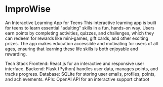 # ImproWise
An Interactive Learning App for Teens
This interactive learning app is built for teens to learn essential "adulting" skills in a fun, hands-on way. Users earn points by completing activities, quizzes, and challenges, which they can redeem for rewards like mini-games, gift cards, and other exciting prizes. The app makes education accessible and motivating for users of all ages, ensuring that learning these life skills is both enjoyable and rewarding.

Tech Stack
Frontend: React.js for an interactive and responsive user interface.
Backend: Flask (Python) handles user data, manages points, and tracks progress.
Database: SQLite for storing user emails, profiles, points, and achievements.
APIs: OpenAI API for an interactive support chatbot







